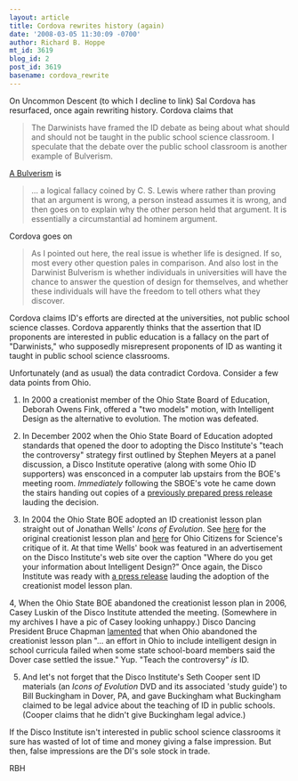 ```yaml
---
layout: article
title: Cordova rewrites history (again)
date: '2008-03-05 11:30:09 -0700'
author: Richard B. Hoppe
mt_id: 3619
blog_id: 2
post_id: 3619
basename: cordova_rewrite
---
```

On Uncommon Descent (to which I decline to link) Sal Cordova has resurfaced, once again rewriting history.  Cordova claims that 

> The Darwinists have framed the ID debate as being about what should and should not be taught in the public school science classroom. I speculate that the debate over the public school classroom is another example of Bulverism.

[A Bulverism](http://en.wikipedia.org/wiki/Bulverism) is 

> ... a logical fallacy coined by C. S. Lewis where rather than proving that an argument is wrong, a person instead assumes it is wrong, and then goes on to explain why the other person held that argument. It is essentially a circumstantial ad hominem argument. 

Cordova goes on

> As I pointed out here, the real issue is whether life is designed. If so, most every other question pales in comparison. And also lost in the Darwinist Bulverism is whether individuals in universities will have the chance to answer the question of design for themselves, and whether these individuals will have the freedom to tell others what they discover.

Cordova claims ID's efforts are directed at the universities, not public school science classes.  Cordova apparently thinks that the assertion that ID proponents are interested in public education is a fallacy on the part of "Darwinists," who supposedly misrepresent proponents of ID as wanting it taught in public school science classrooms.  

Unfortunately (and as usual) the data contradict Cordova.  Consider a few data points from Ohio.

1.  In 2000 a creationist member of the Ohio State Board of Education, Deborah Owens Fink, offered a "two models" motion, with Intelligent Design as the alternative to evolution.  The motion was defeated.

2.  In December 2002 when the Ohio State Board of Education adopted standards that opened the door to adopting the Disco Institute's "teach the controversy" strategy first outlined by Stephen Meyers at a panel discussion, a Disco Institute operative (along with some Ohio ID supporters) was ensconced in a computer lab upstairs from the BOE's meeting room.  _Immediately_ following the SBOE's vote he came down the stairs handing out copies of a [previously prepared press release](http://www.discovery.org/scripts/viewDB/index.php?program=CSC&amp;command=view&amp;id=1368) lauding the decision.

3.  In 2004 the Ohio State BOE adopted an ID creationist lesson plan straight out of Jonathan Wells' _Icons of Evolution_.  See [here](http://www.ohioscience.org/L10-H23_Critical_Analysis.pdf) for the original creationist lesson plan and [here](http://www.ohioscience.org/Controversy_Guide.shtml) for Ohio Citizens for Science's critique of it.  At that time Wells' book was featured in an advertisement on the Disco Institute's web site over the caption "Where do you get your information about Intelligent Design?"  Once again, the Disco Institute was ready with [a press release](http://www.discovery.org/scripts/viewDB/index.php?program=News-CSC&amp;command=view&amp;id=1805) lauding the adoption of the creationist model lesson plan.

4,  When the Ohio State BOE abandoned the creationist lesson plan in 2006, Casey Luskin of the Disco Institute attended the meeting.  (Somewhere in my archives I have a pic of Casey looking unhappy.)  Disco Dancing President Bruce Chapman [lamented](http://archives.seattletimes.nwsource.com/cgi-bin/texis.cgi/web/vortex/display?slug=id26m&amp;date=20060426&amp;query=Postman) that when Ohio abandoned the creationist lesson plan "... an effort in Ohio to include intelligent design in school curricula failed when some state school-board members said the Dover case settled the issue."  Yup.  "Teach the controversy" _is_ ID.

5.  And let's not forget that the Disco Institute's Seth Cooper sent ID materials (an _Icons of Evolution_ DVD and its associated 'study guide') to Bill Buckingham in Dover, PA, and gave Buckingham what Buckingham claimed to be legal advice about the teaching of ID in public schools.  (Cooper claims that he didn't give Buckingham legal advice.)

If the Disco Institute isn't interested in public school science classrooms it sure has wasted of lot of time and money giving a false impression.  But then, false impressions are the DI's sole stock in trade.

RBH
